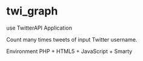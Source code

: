 twi_graph
=========

use TwitterAPI Application

Count many times tweets of input Twitter username. 

Environment
PHP + HTML5 + JavaScript + Smarty
